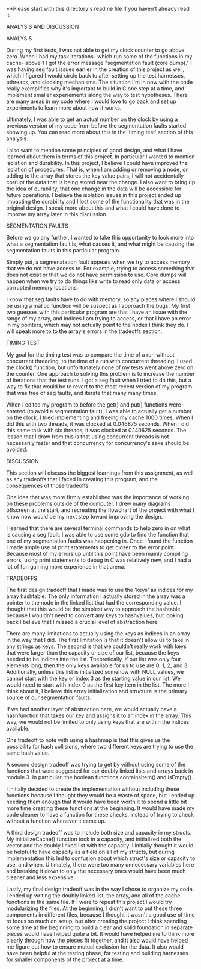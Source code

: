 **Please start with this directory's readme file if you haven't already read it.

ANALYSIS AND DISCUSSION

ANALYSIS

During my first tests, I was not able to get my clock counter to go above zero. When I had my task iterations- which run some of the functions in my cache- above 1 I got the error message "segmentation fault (core dump)." I was having seg fault issues earlier in the creation of this project as well, which I figured I would circle back to after setting up the test harnesses, pthreads, and clocking mechanisms. The situation I'm in now with the code really exemplifies why it's important to build in C one step at a time, and implement smaller experiements along the way to test hypotheses. There are many areas in my code where I would love to go back and set up experiments to learn more about how it works.

Ultimately, I was able to get an actual number on the clock by using a previous version of my code from before the segmentation faults started showing up. You can read more about this in the 'timing test' section of this analysis.

I also want to mention some principles of good design, and what I have learned about them in terms of this project. In particular I wanted to mention isolation and durability. In this project, I believe I could have improved the isolation of procedures. That is, when I am adding or removing a node, or adding to the array that stores the key value pairs, I will not accidentally corrupt the data that is being stored near the change. I also want to bring up the idea of durability, that one change in the data will be accessible for future operations. I believe the isolation issues in this project ended up impacting the durability and I lost some of the functionality that was in the original design. I speak more about this and what I could have done to improve my array later in this discussion. 

SEGMENTATION FAULTS

Before we go any further, I wanted to take this opportunity to look more into what a segmentation fault is, what causes it, and what might be causing the segmentation faults in this particular program.

Simply put, a segmenatation fault appears when we try to access memory that we do not have access to. For example, trying to access something that does not exist or that we do not have permission to use. Core dumps will happen when we try to do things like write to read only data or access corrupted memory locations.

I know that seg faults have to do with memory, so any places where I should be using a malloc function will be suspect as I approach the bugs. My first two guesses with this particular program are that I have an issue with the range of my array, and indices I am trying to access, or that I have an error in my pointers, which may not actually point to the nodes I think they do. I will speak more to to the array's errors in the tradeoffs section.

TIMING TEST

My goal for the timing test was to compare the time of a run without concurrent threading, to the time of a run with concurrent threading. I used the clock() function, but unfortunately none of my tests went above zero on the counter. One approach to solving this problem is to increase the number of iterations that the test runs. I got a seg fault when I tried to do this, but a way to fix that would be to revert to the most recent version of my program that was free of seg faults, and iterate that many many times.

When I edited my program to before the get() and put() functions were entered (to avoid a segmentation fault), I was able to actually get a number on the clock. I tried implementing and freeing my cache 1000 times. When I did this with two threads, it was clocked at 0.046875 seconds. When I did this same task with six threads, it was clocked at 0.140625 seconds. The lesson that I draw from this is that using concurrent threads is not necessarily faster and that concurrency for concurrency's sake should be avoided.

DISCUSSION

This section will discuss the biggest learnings from this assignment, as well as any tradeoffs that I faced in creating this program, and the consequences of those tradeoffs.

One idea that was more firmly established was the importance of working on these problems outside of the computer. I drew many diagrams offscreen at the start, and recreating the flowchart of the project with what I know now would be my next step toward improving the design.

I learned that there are several terminal commands to help zero in on what is causing a seg fault. I was able to use some gdb to find the function that one of my segmentation faults was happening in. Once I found the function I made ample use of print statements to get closer to the error point. Because most of my errors up until this point have been mainly compiling errors, using print statements to debug in C was relatively new, and I had a lot of fun gaining more experience in that arena.

TRADEOFFS

The first design tradeoff that I made was to use the 'keys' as indices for my array hashtable. The only information I actually stored in the array was a pointer to the node in the linked list that had the corresponding value. I thought that this would be the simplest way to approach the hashtable because I wouldn't need to convert any keys to hashvalues, but looking back I believe that I missed a crucial level of abstraction here. 

There are many limitations to actually using the keys as indices in an array in the way that I did. The first limitation is that it doesn't allow us to take in any strings as keys. The second is that we couldn't really work with keys that were larger than the capacity or size of our list, because the keys needed to be indices into the list. Theoretically, if our list was only four elements long, then the only keys available for us to use are 0, 1, 2, and 3. Additionally, unless this list is initialized somehow with NULL values, we cannot start with the key or index 3 as the starting value in our list. We would need to start with index 0 as the first key item in the list. The more I think about it, I believe this array initialization and structure is the primary source of our segmentation faults.

If we had another layer of abstraction here, we would actually have a hashfunction that takes our key and assigns it to an index in the array. This way, we would not be limited to only using keys that are within the indices available.

One tradeoff to note with using a hashmap is that this gives us the possibility for hash collisions, where two different keys are trying to use the same hash value.

A second design tradeoff was trying to get by without using some of the functions that were suggested for our doubly linked lists and arrays back in module 3. In particular, the boolean functions containsItem() and isEmpty(). 

I initially decided to create the implementation without including these functions because I thought they would be a waste of space, but I ended up needing them enough that it would have been worth it to spend a little bit more time creating these functions at the beginning. It would have made my code cleaner to have a function for these checks, instead of trying to check without a function whenever it came up.

A third design tradeoff was to include both size and capacity in my structs. My initializeCache() function took in a capacity, and initialized both the vector and the doubly linked list with the capacity. I initially thought it would be helpful to have capacity as a field on all of my structs, but during implementation this led to confusion about which struct's size or capacity to use, and when. Ultimately, there were too many unnecessary variables here and breaking it down to only the necessary ones would have been much cleaner and less expensive.

Lastly, my final design tradeoff was in the way I chose to organize my code. I ended up writing the doubly linked list, the array, and all of the cache functions in the same file. If I were to repeat this project I would try modularizing the files. At the beginning, I didn't want to put these three components in different files, because I thought it wasn't a good use of time to focus so much on setup, but after creating the project I think spending some time at the beginning to build a clear and solid foundation in separate pieces would have helped quite a bit. It would have helped me to think more clearly through how the pieces fit together, and it also would have helped me figure out how to ensure mutual exclusion for the data. It also would have been helpful at the testing phase, for testing and building harnesses for smaller components of the project at a time.

